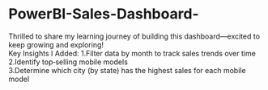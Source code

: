# PowerBI-Sales-Dashboard-
Thrilled to share my learning journey of building this dashboard—excited to keep growing and exploring!
<br>
Key Insights I Added:
1.Filter data by month to track sales trends over time
<br>
2.Identify top‑selling mobile models
<br>
3.Determine which city (by state) has the highest sales for each mobile model
